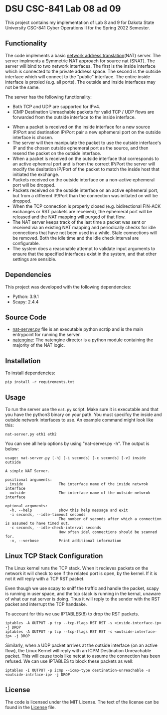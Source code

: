 # DSU CSC-841 Lab 08 ad 09
This project contains my implementation of Lab 8 and 9 for Dakota State University CSC-841 Cyber Operations II for the Spring 2022 Semester.

## Functionality
The code implements a basic [network address translation](https://en.wikipedia.org/wiki/Network_address_translation)(NAT) server.  The server implments a Symmetric NAT approach for source nat (SNAT).  The server will bind to two network interfaces. The first is the inside interface which is connected to the private address space.  The second is the outside interface which will connect to the "public" interface.  The entire inside interface is proxied (e.g. all ports). The outside and inside interfaces may not be the same.

The server has the following functionality:
- Both TCP and UDP are supported for IPv4.
- ICMP Destination Unreachable packets for valid TCP / UDP flows are forwarded from the outside interface to the inside interface.
* When a packet is received on the inside interface for a new source IP/Port and destination IP/Port pair a new ephemeral port on the outside interface is chosen.
* The server will then manipulate the packet to use the outside interface's IP and the chosen outside ephemeral port as the source, and then resend the packet on the outside interface.
* When a packet is received on the outside interface that corresponds to an active ephemral port and is from the correct IP/Port the server will modify the desitation IP/Port of the packet to match the inside host that initiated the exchange.
* Packets received on the outside interface on a non-active ephemeral port will be dropped.
* Packets received on the outside interface on an active ephemeral port, but from a different IP/Port than the connection was initiated on will be dropped.
* When the TCP connection is properly closed (e.g. bidirectional FIN-ACK exchanges or RST packets are received), the ephemeral port will be released and the NAT mapping will purged of that flow.
* The NAT server keeps track of the last time a packet was sent or received via an existing NAT mapping and periodically checks for idle connections that have not been used in a while.  Stale connections will be removed.  Both the idle time and the idle check interval are configurable.
* The system does a reasonable attempt to validate input arguments to ensure that the specified interfaces exist in the system, and that other settings are sensible.


## Dependencies
This project was developed with the following dependencies:
* Python: 3.9.1
* Scapy:  2.4.4

## Source Code
* [nat-server.py](nat-server.py) file is an executable python scrtip and is the main entrypoint for running the server.
* [natengine](natengine): The natengine director is a python module containing the majority of the NAT logic.

## Installation
To install dependencies:

```shell
pip install -r requirements.txt
```

## Usage
To run the server use the `nat.py` script.  Make sure it is executable and that you have the python3 binary on your path. You must specifcy the inside and outside network interfaces to use.  An example command might look like this:

```shell
nat-server.py eth1 eth2
```

You can see all help options by using "nat-server.py -h".  The output is below:

```shell
usage: nat-server.py [-h] [-i seconds] [-c seconds] [-v] inside outside

A simple NAT Server.

positional arguments:
  inside                The interface name of the inside netwrok interface
  outside               The interface name of the outside netwrok interface

optional arguments:
  -h, --help            show this help message and exit
  -i seconds, --idle-timeout seconds
                        The number of seconds after which a connection is assumed to have timed out.
  -c seconds, --idle-check-interval seconds
                        How often idel connections should be scanned for.
  -v, --verbose         Print additional information
```

## Linux TCP Stack Configuration
The Linux kernel runs the TCP stack. When it recieves packets on the network it will check to see if the related port is open, by the kernel.  If it is not it will reply with a TCP RST packet.

Even though we use scapy to sniff the traffic and handle the packet, scapy is running in user space, and the tcp stack is running in the kernal, unaware of what our nat server is doing.  Thus it will reply to the sender with the RST packet and interrupt the TCP handsake.

To account for this we use IPTABLES(8) to drop the RST packets.

```shell
iptables -A OUTPUT -p tcp --tcp-flags RST RST -s <inside-interface-ip> -j DROP
iptables -A OUTPUT -p tcp --tcp-flags RST RST -s <outside-interface-ip> -j DROP
```

Similarly, when a UDP packet arrives at the outside interface (on an active flow), the Linux Kernel will reply with an ICPM Destination Unreachable packet. This will cause tools like netcat to assume the connection has been refused.  We can use IPTABLES to block these packets as well:

```shell
iptables -I OUTPUT -p icmp --icmp-type destination-unreachable -s <outside-intrface-ip> -j DROP
```

## License
The code is licensed under the MIT License. The text of the license can be found in the [License](License) file.